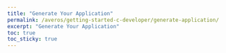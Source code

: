 ```yaml
---
title: "Generate Your Application"
permalink: /averos/getting-started-c-developer/generate-application/
excerpt: "Generate Your Application"
toc: true
toc_sticky: true
---
```

